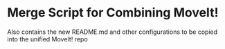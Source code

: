# Merge Script for Combining MoveIt!

Also contains the new README.md and other configurations to be copied into the unified MoveIt! repo
